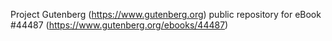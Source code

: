 Project Gutenberg (https://www.gutenberg.org) public repository for eBook #44487 (https://www.gutenberg.org/ebooks/44487)
